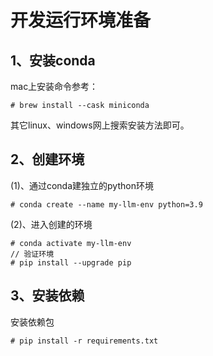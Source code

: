 # 开发运行环境准备

## 1、安装conda

mac上安装命令参考：
```
# brew install --cask miniconda
```

其它linux、windows网上搜索安装方法即可。

## 2、创建环境

(1)、通过conda建独立的python环境

```
# conda create --name my-llm-env python=3.9
```

(2)、进入创建的环境

```
# conda activate my-llm-env
// 验证环境
# pip install --upgrade pip
```

## 3、安装依赖

安装依赖包
```
# pip install -r requirements.txt
```